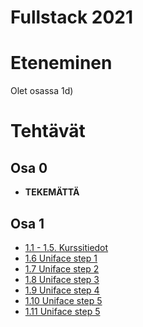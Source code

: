# Fullstack 2021

# Eteneminen

Olet osassa 1d)
# Tehtävät

## Osa 0

* **TEKEMÄTTÄ**

## Osa 1

* [1.1 - 1.5. Kurssitiedot](./tehtavat/osa1/kurssitiedot) 
* [1.6 Uniface step 1](./tehtavat/osa1/unicafe_step1)
* [1.7 Uniface step 2](./tehtavat/osa1/unicafe_step2)
* [1.8 Uniface step 3](./tehtavat/osa1/unicafe_step3/README.md)
* [1.9 Uniface step 4](./tehtavat/osa1/unicafe_step4/README.md)
* [1.10 Uniface step 5](./tehtavat/osa1/unicafe_step5/README.md)
* [1.11 Uniface step 5](./tehtavat/osa1/unicafe_step6/README.md)
